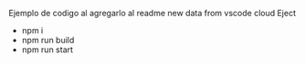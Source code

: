 Ejemplo de codigo al agregarlo al readme new data from vscode cloud
Eject
- npm i
- npm run build
- npm run start